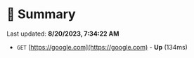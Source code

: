 # 📖 Summary
Last updated: **8/20/2023, 7:34:22 AM**

- `GET` [https://google.com](https://google.com) - **Up** (134ms)
